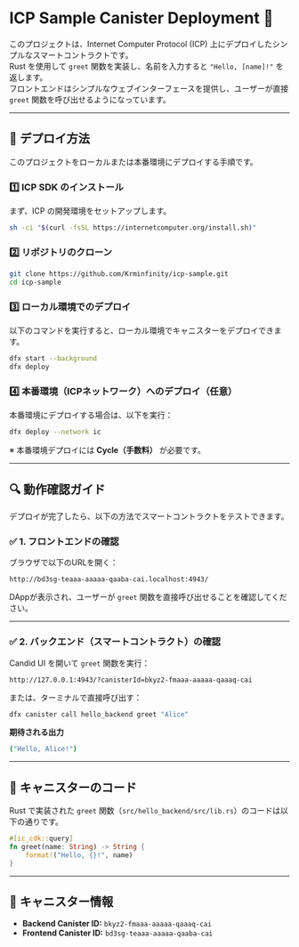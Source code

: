 # ICP Sample Canister Deployment 🚀

このプロジェクトは、Internet Computer Protocol (ICP) 上にデプロイしたシンプルなスマートコントラクトです。  
Rust を使用して `greet` 関数を実装し、名前を入力すると `"Hello, [name]!"` を返します。  
フロントエンドはシンプルなウェブインターフェースを提供し、ユーザーが直接 `greet` 関数を呼び出せるようになっています。

---

## 🔧 デプロイ方法
このプロジェクトをローカルまたは本番環境にデプロイする手順です。

### **1️⃣ ICP SDK のインストール**
まず、ICP の開発環境をセットアップします。
```sh
sh -ci "$(curl -fsSL https://internetcomputer.org/install.sh)"
```

### **2️⃣ リポジトリのクローン**
```sh
git clone https://github.com/Krminfinity/icp-sample.git
cd icp-sample
```

### **3️⃣ ローカル環境でのデプロイ**
以下のコマンドを実行すると、ローカル環境でキャニスターをデプロイできます。
```sh
dfx start --background
dfx deploy
```

### **4️⃣ 本番環境（ICPネットワーク）へのデプロイ（任意）**
本番環境にデプロイする場合は、以下を実行：
```sh
dfx deploy --network ic
```
※ 本番環境デプロイには **Cycle（手数料）** が必要です。

---

## 🔍 動作確認ガイド
デプロイが完了したら、以下の方法でスマートコントラクトをテストできます。

### ✅ **1. フロントエンドの確認**
ブラウザで以下のURLを開く：
```
http://bd3sg-teaaa-aaaaa-qaaba-cai.localhost:4943/
```
DAppが表示され、ユーザーが `greet` 関数を直接呼び出せることを確認してください。

---

### ✅ **2. バックエンド（スマートコントラクト）の確認**
Candid UI を開いて `greet` 関数を実行：
```
http://127.0.0.1:4943/?canisterId=bkyz2-fmaaa-aaaaa-qaaaq-cai
```
または、ターミナルで直接呼び出す：
```sh
dfx canister call hello_backend greet "Alice"
```
**期待される出力**
```sh
("Hello, Alice!")
```

---

## 📌 キャニスターのコード
Rust で実装された `greet` 関数（`src/hello_backend/src/lib.rs`）のコードは以下の通りです。

```rust
#[ic_cdk::query]
fn greet(name: String) -> String {
    format!("Hello, {}!", name)
}
```

---

## 📎 キャニスター情報
- **Backend Canister ID:** `bkyz2-fmaaa-aaaaa-qaaaq-cai`
- **Frontend Canister ID:** `bd3sg-teaaa-aaaaa-qaaba-cai`


